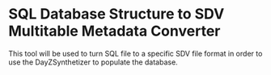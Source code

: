 # SQL Database Structure to SDV Multitable Metadata Converter 
This tool will be used to turn SQL file to a specific SDV file format in order to use the DayZSynthetizer to populate the database. 